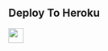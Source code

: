 


## Deploy To Heroku

<a href="https://heroku.com/deploy?template=https://github.com/CrazyMindd/Bulk-Loader.git">
     <img height="30px" src="https://img.shields.io/badge/Deploy%20To%20Heroku-blueviolet?style=for-the-badge&logo=heroku">
  </a>
